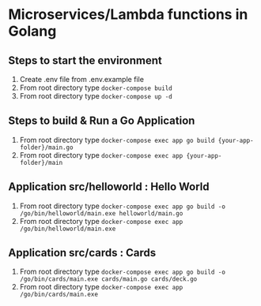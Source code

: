 # Microservices/Lambda functions in Golang

## Steps to start the environment
1. Create .env file from .env.example file
1. From root directory type `docker-compose build`
1. From root directory type `docker-compose up -d`

## Steps to build & Run a Go Application
1. From root directory type `docker-compose exec app go build {your-app-folder}/main.go`
1. From root directory type `docker-compose exec app {your-app-folder}/main`

## Application src/helloworld : Hello World 
1. From root directory type `docker-compose exec app go build -o /go/bin/helloworld/main.exe helloworld/main.go`
1. From root directory type `docker-compose exec app /go/bin/helloworld/main.exe`

## Application src/cards : Cards 
1. From root directory type `docker-compose exec app go build -o /go/bin/cards/main.exe cards/main.go cards/deck.go`
1. From root directory type `docker-compose exec app /go/bin/cards/main.exe`